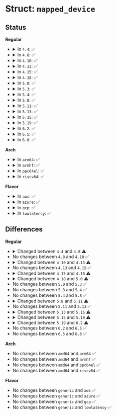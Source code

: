 # Struct: <code>mapped_device</code>

## Status
<b>Regular</b>
<ul>
<li>
<details>
<summary>In <code>4.4</code>: ✅</summary>

```c
struct mapped_device {
    struct srcu_struct io_barrier;
    struct mutex suspend_lock;
    atomic_t holders;
    atomic_t open_count;
    struct dm_table *map;
    struct list_head table_devices;
    struct mutex table_devices_lock;
    long unsigned int flags;
    struct request_queue *queue;
    unsigned int type;
    struct mutex type_lock;
    struct target_type *immutable_target_type;
    struct gendisk *disk;
    char name[16];
    void *interface_ptr;
    atomic_t pending[2];
    wait_queue_head_t wait;
    struct work_struct work;
    struct bio_list deferred;
    spinlock_t deferred_lock;
    struct workqueue_struct *wq;
    mempool_t *io_pool;
    mempool_t *rq_pool;
    struct bio_set *bs;
    atomic_t event_nr;
    wait_queue_head_t eventq;
    atomic_t uevent_seq;
    struct list_head uevent_list;
    spinlock_t uevent_lock;
    struct super_block *frozen_sb;
    struct block_device *bdev;
    struct hd_geometry geometry;
    struct dm_kobject_holder kobj_holder;
    struct bio flush_bio;
    unsigned int internal_suspend_count;
    struct dm_stats stats;
    struct kthread_worker kworker;
    struct task_struct *kworker_task;
    unsigned int seq_rq_merge_deadline_usecs;
    int last_rq_rw;
    sector_t last_rq_pos;
    ktime_t last_rq_start_time;
    struct blk_mq_tag_set tag_set;
    bool use_blk_mq;
};
```
</details>
</li>
<li>
<details>
<summary>In <code>4.8</code>: ✅</summary>

```c
struct mapped_device {
    struct srcu_struct io_barrier;
    struct mutex suspend_lock;
    void *map;
    struct list_head table_devices;
    struct mutex table_devices_lock;
    long unsigned int flags;
    struct request_queue *queue;
    int numa_node_id;
    unsigned int type;
    struct mutex type_lock;
    atomic_t holders;
    atomic_t open_count;
    struct dm_target *immutable_target;
    struct target_type *immutable_target_type;
    struct gendisk *disk;
    char name[16];
    void *interface_ptr;
    atomic_t pending[2];
    wait_queue_head_t wait;
    struct work_struct work;
    spinlock_t deferred_lock;
    struct bio_list deferred;
    wait_queue_head_t eventq;
    atomic_t event_nr;
    atomic_t uevent_seq;
    struct list_head uevent_list;
    spinlock_t uevent_lock;
    unsigned int internal_suspend_count;
    struct workqueue_struct *wq;
    mempool_t *io_pool;
    mempool_t *rq_pool;
    struct bio_set *bs;
    struct super_block *frozen_sb;
    struct hd_geometry geometry;
    struct block_device *bdev;
    struct dm_kobject_holder kobj_holder;
    struct bio flush_bio;
    struct dm_stats stats;
    struct kthread_worker kworker;
    struct task_struct *kworker_task;
    unsigned int seq_rq_merge_deadline_usecs;
    int last_rq_rw;
    sector_t last_rq_pos;
    ktime_t last_rq_start_time;
    struct blk_mq_tag_set *tag_set;
    bool use_blk_mq;
    bool init_tio_pdu;
};
```
</details>
</li>
<li>
<details>
<summary>In <code>4.10</code>: ✅</summary>

```c
struct mapped_device {
    struct srcu_struct io_barrier;
    struct mutex suspend_lock;
    void *map;
    struct list_head table_devices;
    struct mutex table_devices_lock;
    long unsigned int flags;
    struct request_queue *queue;
    int numa_node_id;
    unsigned int type;
    struct mutex type_lock;
    atomic_t holders;
    atomic_t open_count;
    struct dm_target *immutable_target;
    struct target_type *immutable_target_type;
    struct gendisk *disk;
    char name[16];
    void *interface_ptr;
    atomic_t pending[2];
    wait_queue_head_t wait;
    struct work_struct work;
    spinlock_t deferred_lock;
    struct bio_list deferred;
    wait_queue_head_t eventq;
    atomic_t event_nr;
    atomic_t uevent_seq;
    struct list_head uevent_list;
    spinlock_t uevent_lock;
    unsigned int internal_suspend_count;
    struct workqueue_struct *wq;
    mempool_t *io_pool;
    mempool_t *rq_pool;
    struct bio_set *bs;
    struct super_block *frozen_sb;
    struct hd_geometry geometry;
    struct block_device *bdev;
    struct dm_kobject_holder kobj_holder;
    struct bio flush_bio;
    struct dm_stats stats;
    struct kthread_worker kworker;
    struct task_struct *kworker_task;
    unsigned int seq_rq_merge_deadline_usecs;
    int last_rq_rw;
    sector_t last_rq_pos;
    ktime_t last_rq_start_time;
    struct blk_mq_tag_set *tag_set;
    bool use_blk_mq;
    bool init_tio_pdu;
};
```
</details>
</li>
<li>
<details>
<summary>In <code>4.13</code>: ✅</summary>

```c
struct mapped_device {
    struct srcu_struct io_barrier;
    struct mutex suspend_lock;
    void *map;
    struct list_head table_devices;
    struct mutex table_devices_lock;
    long unsigned int flags;
    struct request_queue *queue;
    int numa_node_id;
    enum dm_queue_mode type;
    struct mutex type_lock;
    atomic_t holders;
    atomic_t open_count;
    struct dm_target *immutable_target;
    struct target_type *immutable_target_type;
    struct gendisk *disk;
    struct dax_device *dax_dev;
    char name[16];
    void *interface_ptr;
    atomic_t pending[2];
    wait_queue_head_t wait;
    struct work_struct work;
    spinlock_t deferred_lock;
    struct bio_list deferred;
    wait_queue_head_t eventq;
    atomic_t event_nr;
    atomic_t uevent_seq;
    struct list_head uevent_list;
    spinlock_t uevent_lock;
    unsigned int internal_suspend_count;
    struct workqueue_struct *wq;
    mempool_t *io_pool;
    struct bio_set *bs;
    struct super_block *frozen_sb;
    struct hd_geometry geometry;
    struct block_device *bdev;
    struct dm_kobject_holder kobj_holder;
    struct bio flush_bio;
    struct dm_stats stats;
    struct kthread_worker kworker;
    struct task_struct *kworker_task;
    unsigned int seq_rq_merge_deadline_usecs;
    int last_rq_rw;
    sector_t last_rq_pos;
    ktime_t last_rq_start_time;
    struct blk_mq_tag_set *tag_set;
    bool use_blk_mq;
    bool init_tio_pdu;
};
```
</details>
</li>
<li>
<details>
<summary>In <code>4.15</code>: ✅</summary>

```c
struct mapped_device {
    struct mutex suspend_lock;
    void *map;
    struct list_head table_devices;
    struct mutex table_devices_lock;
    long unsigned int flags;
    struct request_queue *queue;
    int numa_node_id;
    enum dm_queue_mode type;
    struct mutex type_lock;
    atomic_t holders;
    atomic_t open_count;
    struct dm_target *immutable_target;
    struct target_type *immutable_target_type;
    struct gendisk *disk;
    struct dax_device *dax_dev;
    char name[16];
    void *interface_ptr;
    atomic_t pending[2];
    wait_queue_head_t wait;
    struct work_struct work;
    spinlock_t deferred_lock;
    struct bio_list deferred;
    wait_queue_head_t eventq;
    atomic_t event_nr;
    atomic_t uevent_seq;
    struct list_head uevent_list;
    spinlock_t uevent_lock;
    unsigned int internal_suspend_count;
    struct workqueue_struct *wq;
    mempool_t *io_pool;
    struct bio_set *bs;
    struct super_block *frozen_sb;
    struct hd_geometry geometry;
    struct block_device *bdev;
    struct dm_kobject_holder kobj_holder;
    struct bio flush_bio;
    struct dm_stats stats;
    struct kthread_worker kworker;
    struct task_struct *kworker_task;
    unsigned int seq_rq_merge_deadline_usecs;
    int last_rq_rw;
    sector_t last_rq_pos;
    ktime_t last_rq_start_time;
    struct blk_mq_tag_set *tag_set;
    bool use_blk_mq;
    bool init_tio_pdu;
    struct srcu_struct io_barrier;
};
```
</details>
</li>
<li>
<details>
<summary>In <code>4.18</code>: ✅</summary>

```c
struct mapped_device {
    struct mutex suspend_lock;
    struct mutex table_devices_lock;
    struct list_head table_devices;
    void *map;
    long unsigned int flags;
    struct mutex type_lock;
    enum dm_queue_mode type;
    int numa_node_id;
    struct request_queue *queue;
    atomic_t holders;
    atomic_t open_count;
    struct dm_target *immutable_target;
    struct target_type *immutable_target_type;
    char name[16];
    struct gendisk *disk;
    struct dax_device *dax_dev;
    struct work_struct work;
    wait_queue_head_t wait;
    atomic_t pending[2];
    spinlock_t deferred_lock;
    struct bio_list deferred;
    void *interface_ptr;
    wait_queue_head_t eventq;
    atomic_t event_nr;
    atomic_t uevent_seq;
    struct list_head uevent_list;
    spinlock_t uevent_lock;
    unsigned int internal_suspend_count;
    struct bio_set io_bs;
    struct bio_set bs;
    struct workqueue_struct *wq;
    struct super_block *frozen_sb;
    struct hd_geometry geometry;
    struct dm_kobject_holder kobj_holder;
    struct block_device *bdev;
    struct bio flush_bio;
    struct dm_stats stats;
    struct kthread_worker kworker;
    struct task_struct *kworker_task;
    unsigned int seq_rq_merge_deadline_usecs;
    int last_rq_rw;
    sector_t last_rq_pos;
    ktime_t last_rq_start_time;
    struct blk_mq_tag_set *tag_set;
    bool use_blk_mq;
    bool init_tio_pdu;
    struct srcu_struct io_barrier;
};
```
</details>
</li>
<li>
<details>
<summary>In <code>5.0</code>: ✅</summary>

```c
struct mapped_device {
    struct mutex suspend_lock;
    struct mutex table_devices_lock;
    struct list_head table_devices;
    void *map;
    long unsigned int flags;
    struct mutex type_lock;
    enum dm_queue_mode type;
    int numa_node_id;
    struct request_queue *queue;
    atomic_t holders;
    atomic_t open_count;
    struct dm_target *immutable_target;
    struct target_type *immutable_target_type;
    char name[16];
    struct gendisk *disk;
    struct dax_device *dax_dev;
    struct work_struct work;
    wait_queue_head_t wait;
    spinlock_t deferred_lock;
    struct bio_list deferred;
    void *interface_ptr;
    wait_queue_head_t eventq;
    atomic_t event_nr;
    atomic_t uevent_seq;
    struct list_head uevent_list;
    spinlock_t uevent_lock;
    unsigned int internal_suspend_count;
    struct bio_set io_bs;
    struct bio_set bs;
    struct workqueue_struct *wq;
    struct super_block *frozen_sb;
    struct hd_geometry geometry;
    struct dm_kobject_holder kobj_holder;
    struct block_device *bdev;
    struct dm_stats stats;
    struct blk_mq_tag_set *tag_set;
    bool init_tio_pdu;
    struct srcu_struct io_barrier;
};
```
</details>
</li>
<li>
<details>
<summary>In <code>5.3</code>: ✅</summary>

```c
struct mapped_device {
    struct mutex suspend_lock;
    struct mutex table_devices_lock;
    struct list_head table_devices;
    void *map;
    long unsigned int flags;
    struct mutex type_lock;
    enum dm_queue_mode type;
    int numa_node_id;
    struct request_queue *queue;
    atomic_t holders;
    atomic_t open_count;
    struct dm_target *immutable_target;
    struct target_type *immutable_target_type;
    char name[16];
    struct gendisk *disk;
    struct dax_device *dax_dev;
    struct work_struct work;
    wait_queue_head_t wait;
    spinlock_t deferred_lock;
    struct bio_list deferred;
    void *interface_ptr;
    wait_queue_head_t eventq;
    atomic_t event_nr;
    atomic_t uevent_seq;
    struct list_head uevent_list;
    spinlock_t uevent_lock;
    unsigned int internal_suspend_count;
    struct bio_set io_bs;
    struct bio_set bs;
    struct workqueue_struct *wq;
    struct super_block *frozen_sb;
    struct hd_geometry geometry;
    struct dm_kobject_holder kobj_holder;
    struct block_device *bdev;
    struct dm_stats stats;
    struct blk_mq_tag_set *tag_set;
    bool init_tio_pdu;
    struct srcu_struct io_barrier;
};
```
</details>
</li>
<li>
<details>
<summary>In <code>5.4</code>: ✅</summary>

```c
struct mapped_device {
    struct mutex suspend_lock;
    struct mutex table_devices_lock;
    struct list_head table_devices;
    void *map;
    long unsigned int flags;
    struct mutex type_lock;
    enum dm_queue_mode type;
    int numa_node_id;
    struct request_queue *queue;
    atomic_t holders;
    atomic_t open_count;
    struct dm_target *immutable_target;
    struct target_type *immutable_target_type;
    char name[16];
    struct gendisk *disk;
    struct dax_device *dax_dev;
    struct work_struct work;
    wait_queue_head_t wait;
    spinlock_t deferred_lock;
    struct bio_list deferred;
    void *interface_ptr;
    wait_queue_head_t eventq;
    atomic_t event_nr;
    atomic_t uevent_seq;
    struct list_head uevent_list;
    spinlock_t uevent_lock;
    unsigned int internal_suspend_count;
    struct bio_set io_bs;
    struct bio_set bs;
    struct workqueue_struct *wq;
    struct super_block *frozen_sb;
    struct hd_geometry geometry;
    struct dm_kobject_holder kobj_holder;
    struct block_device *bdev;
    struct dm_stats stats;
    struct blk_mq_tag_set *tag_set;
    bool init_tio_pdu;
    struct srcu_struct io_barrier;
};
```
</details>
</li>
<li>
<details>
<summary>In <code>5.8</code>: ✅</summary>

```c
struct mapped_device {
    struct mutex suspend_lock;
    struct mutex table_devices_lock;
    struct list_head table_devices;
    void *map;
    long unsigned int flags;
    struct mutex type_lock;
    enum dm_queue_mode type;
    int numa_node_id;
    struct request_queue *queue;
    atomic_t holders;
    atomic_t open_count;
    struct dm_target *immutable_target;
    struct target_type *immutable_target_type;
    char name[16];
    struct gendisk *disk;
    struct dax_device *dax_dev;
    struct work_struct work;
    wait_queue_head_t wait;
    spinlock_t deferred_lock;
    struct bio_list deferred;
    void *interface_ptr;
    wait_queue_head_t eventq;
    atomic_t event_nr;
    atomic_t uevent_seq;
    struct list_head uevent_list;
    spinlock_t uevent_lock;
    unsigned int internal_suspend_count;
    struct bio_set io_bs;
    struct bio_set bs;
    struct workqueue_struct *wq;
    struct super_block *frozen_sb;
    struct hd_geometry geometry;
    struct dm_kobject_holder kobj_holder;
    struct block_device *bdev;
    struct dm_stats stats;
    struct blk_mq_tag_set *tag_set;
    bool init_tio_pdu;
    struct srcu_struct io_barrier;
};
```
</details>
</li>
<li>
<details>
<summary>In <code>5.11</code>: ✅</summary>

```c
struct mapped_device {
    struct mutex suspend_lock;
    struct mutex table_devices_lock;
    struct list_head table_devices;
    void *map;
    long unsigned int flags;
    struct mutex type_lock;
    enum dm_queue_mode type;
    int numa_node_id;
    struct request_queue *queue;
    atomic_t holders;
    atomic_t open_count;
    struct dm_target *immutable_target;
    struct target_type *immutable_target_type;
    char name[16];
    struct gendisk *disk;
    struct dax_device *dax_dev;
    struct work_struct work;
    wait_queue_head_t wait;
    spinlock_t deferred_lock;
    struct bio_list deferred;
    void *interface_ptr;
    wait_queue_head_t eventq;
    atomic_t event_nr;
    atomic_t uevent_seq;
    struct list_head uevent_list;
    spinlock_t uevent_lock;
    unsigned int internal_suspend_count;
    struct bio_set io_bs;
    struct bio_set bs;
    struct workqueue_struct *wq;
    struct hd_geometry geometry;
    struct dm_kobject_holder kobj_holder;
    int swap_bios;
    struct semaphore swap_bios_semaphore;
    struct mutex swap_bios_lock;
    struct dm_stats stats;
    struct blk_mq_tag_set *tag_set;
    bool init_tio_pdu;
    struct srcu_struct io_barrier;
};
```
</details>
</li>
<li>
<details>
<summary>In <code>5.13</code>: ✅</summary>

```c
struct mapped_device {
    struct mutex suspend_lock;
    struct mutex table_devices_lock;
    struct list_head table_devices;
    void *map;
    long unsigned int flags;
    struct mutex type_lock;
    enum dm_queue_mode type;
    int numa_node_id;
    struct request_queue *queue;
    atomic_t holders;
    atomic_t open_count;
    struct dm_target *immutable_target;
    struct target_type *immutable_target_type;
    char name[16];
    struct gendisk *disk;
    struct dax_device *dax_dev;
    struct work_struct work;
    wait_queue_head_t wait;
    spinlock_t deferred_lock;
    struct bio_list deferred;
    void *interface_ptr;
    wait_queue_head_t eventq;
    atomic_t event_nr;
    atomic_t uevent_seq;
    struct list_head uevent_list;
    spinlock_t uevent_lock;
    unsigned int internal_suspend_count;
    struct bio_set io_bs;
    struct bio_set bs;
    struct workqueue_struct *wq;
    struct hd_geometry geometry;
    struct dm_kobject_holder kobj_holder;
    int swap_bios;
    struct semaphore swap_bios_semaphore;
    struct mutex swap_bios_lock;
    struct dm_stats stats;
    struct blk_mq_tag_set *tag_set;
    bool init_tio_pdu;
    struct srcu_struct io_barrier;
};
```
</details>
</li>
<li>
<details>
<summary>In <code>5.15</code>: ✅</summary>

```c
struct mapped_device {
    struct mutex suspend_lock;
    struct mutex table_devices_lock;
    struct list_head table_devices;
    void *map;
    long unsigned int flags;
    struct mutex type_lock;
    enum dm_queue_mode type;
    int numa_node_id;
    struct request_queue *queue;
    atomic_t holders;
    atomic_t open_count;
    struct dm_target *immutable_target;
    struct target_type *immutable_target_type;
    char name[16];
    struct gendisk *disk;
    struct dax_device *dax_dev;
    struct work_struct work;
    wait_queue_head_t wait;
    spinlock_t deferred_lock;
    struct bio_list deferred;
    void *interface_ptr;
    wait_queue_head_t eventq;
    atomic_t event_nr;
    atomic_t uevent_seq;
    struct list_head uevent_list;
    spinlock_t uevent_lock;
    unsigned int internal_suspend_count;
    struct bio_set io_bs;
    struct bio_set bs;
    struct workqueue_struct *wq;
    struct hd_geometry geometry;
    struct dm_kobject_holder kobj_holder;
    int swap_bios;
    struct semaphore swap_bios_semaphore;
    struct mutex swap_bios_lock;
    struct dm_stats stats;
    struct blk_mq_tag_set *tag_set;
    bool init_tio_pdu;
    struct srcu_struct io_barrier;
    unsigned int nr_zones;
    unsigned int *zwp_offset;
    struct dm_ima_measurements ima;
};
```
</details>
</li>
<li>
<details>
<summary>In <code>5.19</code>: ✅</summary>

```c
struct mapped_device {
    struct mutex suspend_lock;
    struct mutex table_devices_lock;
    struct list_head table_devices;
    void *map;
    long unsigned int flags;
    struct mutex type_lock;
    enum dm_queue_mode type;
    int numa_node_id;
    struct request_queue *queue;
    atomic_t holders;
    atomic_t open_count;
    struct dm_target *immutable_target;
    struct target_type *immutable_target_type;
    char name[16];
    struct gendisk *disk;
    struct dax_device *dax_dev;
    wait_queue_head_t wait;
    long unsigned int *pending_io;
    struct hd_geometry geometry;
    struct workqueue_struct *wq;
    struct work_struct work;
    spinlock_t deferred_lock;
    struct bio_list deferred;
    void *interface_ptr;
    wait_queue_head_t eventq;
    atomic_t event_nr;
    atomic_t uevent_seq;
    struct list_head uevent_list;
    spinlock_t uevent_lock;
    bool init_tio_pdu;
    struct blk_mq_tag_set *tag_set;
    struct dm_stats stats;
    unsigned int internal_suspend_count;
    int swap_bios;
    struct semaphore swap_bios_semaphore;
    struct mutex swap_bios_lock;
    struct dm_md_mempools *mempools;
    struct dm_kobject_holder kobj_holder;
    struct srcu_struct io_barrier;
    unsigned int nr_zones;
    unsigned int *zwp_offset;
    struct dm_ima_measurements ima;
};
```
</details>
</li>
<li>
<details>
<summary>In <code>6.2</code>: ✅</summary>

```c
struct mapped_device {
    struct mutex suspend_lock;
    struct mutex table_devices_lock;
    struct list_head table_devices;
    void *map;
    long unsigned int flags;
    struct mutex type_lock;
    enum dm_queue_mode type;
    int numa_node_id;
    struct request_queue *queue;
    atomic_t holders;
    atomic_t open_count;
    struct dm_target *immutable_target;
    struct target_type *immutable_target_type;
    char name[16];
    struct gendisk *disk;
    struct dax_device *dax_dev;
    wait_queue_head_t wait;
    long unsigned int *pending_io;
    struct hd_geometry geometry;
    struct workqueue_struct *wq;
    struct work_struct work;
    spinlock_t deferred_lock;
    struct bio_list deferred;
    struct work_struct requeue_work;
    struct dm_io *requeue_list;
    void *interface_ptr;
    wait_queue_head_t eventq;
    atomic_t event_nr;
    atomic_t uevent_seq;
    struct list_head uevent_list;
    spinlock_t uevent_lock;
    bool init_tio_pdu;
    struct blk_mq_tag_set *tag_set;
    struct dm_stats stats;
    unsigned int internal_suspend_count;
    int swap_bios;
    struct semaphore swap_bios_semaphore;
    struct mutex swap_bios_lock;
    struct dm_md_mempools *mempools;
    struct dm_kobject_holder kobj_holder;
    struct srcu_struct io_barrier;
    unsigned int nr_zones;
    unsigned int *zwp_offset;
    struct dm_ima_measurements ima;
};
```
</details>
</li>
<li>
<details>
<summary>In <code>6.5</code>: ✅</summary>

```c
struct mapped_device {
    struct mutex suspend_lock;
    struct mutex table_devices_lock;
    struct list_head table_devices;
    void *map;
    long unsigned int flags;
    struct mutex type_lock;
    enum dm_queue_mode type;
    int numa_node_id;
    struct request_queue *queue;
    atomic_t holders;
    atomic_t open_count;
    struct dm_target *immutable_target;
    struct target_type *immutable_target_type;
    char name[16];
    struct gendisk *disk;
    struct dax_device *dax_dev;
    wait_queue_head_t wait;
    long unsigned int *pending_io;
    struct hd_geometry geometry;
    struct workqueue_struct *wq;
    struct work_struct work;
    spinlock_t deferred_lock;
    struct bio_list deferred;
    struct work_struct requeue_work;
    struct dm_io *requeue_list;
    void *interface_ptr;
    wait_queue_head_t eventq;
    atomic_t event_nr;
    atomic_t uevent_seq;
    struct list_head uevent_list;
    spinlock_t uevent_lock;
    bool init_tio_pdu;
    struct blk_mq_tag_set *tag_set;
    struct dm_stats stats;
    unsigned int internal_suspend_count;
    int swap_bios;
    struct semaphore swap_bios_semaphore;
    struct mutex swap_bios_lock;
    struct dm_md_mempools *mempools;
    struct dm_kobject_holder kobj_holder;
    struct srcu_struct io_barrier;
    unsigned int nr_zones;
    unsigned int *zwp_offset;
    struct dm_ima_measurements ima;
};
```
</details>
</li>
<li>
<details>
<summary>In <code>6.8</code>: ✅</summary>

```c
struct mapped_device {
    struct mutex suspend_lock;
    struct mutex table_devices_lock;
    struct list_head table_devices;
    void *map;
    long unsigned int flags;
    struct mutex type_lock;
    enum dm_queue_mode type;
    int numa_node_id;
    struct request_queue *queue;
    atomic_t holders;
    atomic_t open_count;
    struct dm_target *immutable_target;
    struct target_type *immutable_target_type;
    char name[16];
    struct gendisk *disk;
    struct dax_device *dax_dev;
    wait_queue_head_t wait;
    long unsigned int *pending_io;
    struct hd_geometry geometry;
    struct workqueue_struct *wq;
    struct work_struct work;
    spinlock_t deferred_lock;
    struct bio_list deferred;
    struct work_struct requeue_work;
    struct dm_io *requeue_list;
    void *interface_ptr;
    wait_queue_head_t eventq;
    atomic_t event_nr;
    atomic_t uevent_seq;
    struct list_head uevent_list;
    spinlock_t uevent_lock;
    bool init_tio_pdu;
    struct blk_mq_tag_set *tag_set;
    struct dm_stats stats;
    unsigned int internal_suspend_count;
    int swap_bios;
    struct semaphore swap_bios_semaphore;
    struct mutex swap_bios_lock;
    struct dm_md_mempools *mempools;
    struct dm_kobject_holder kobj_holder;
    struct srcu_struct io_barrier;
    unsigned int nr_zones;
    unsigned int *zwp_offset;
    struct dm_ima_measurements ima;
};
```
</details>
</li>
</ul>
<b>Arch</b>
<ul>
<li>
<details>
<summary>In <code>arm64</code>: ✅</summary>

```c
struct mapped_device {
    struct mutex suspend_lock;
    struct mutex table_devices_lock;
    struct list_head table_devices;
    void *map;
    long unsigned int flags;
    struct mutex type_lock;
    enum dm_queue_mode type;
    int numa_node_id;
    struct request_queue *queue;
    atomic_t holders;
    atomic_t open_count;
    struct dm_target *immutable_target;
    struct target_type *immutable_target_type;
    char name[16];
    struct gendisk *disk;
    struct dax_device *dax_dev;
    struct work_struct work;
    wait_queue_head_t wait;
    spinlock_t deferred_lock;
    struct bio_list deferred;
    void *interface_ptr;
    wait_queue_head_t eventq;
    atomic_t event_nr;
    atomic_t uevent_seq;
    struct list_head uevent_list;
    spinlock_t uevent_lock;
    unsigned int internal_suspend_count;
    struct bio_set io_bs;
    struct bio_set bs;
    struct workqueue_struct *wq;
    struct super_block *frozen_sb;
    struct hd_geometry geometry;
    struct dm_kobject_holder kobj_holder;
    struct block_device *bdev;
    struct dm_stats stats;
    struct blk_mq_tag_set *tag_set;
    bool init_tio_pdu;
    struct srcu_struct io_barrier;
};
```
</details>
</li>
<li>
<details>
<summary>In <code>armhf</code>: ✅</summary>

```c
struct mapped_device {
    struct mutex suspend_lock;
    struct mutex table_devices_lock;
    struct list_head table_devices;
    void *map;
    long unsigned int flags;
    struct mutex type_lock;
    enum dm_queue_mode type;
    int numa_node_id;
    struct request_queue *queue;
    atomic_t holders;
    atomic_t open_count;
    struct dm_target *immutable_target;
    struct target_type *immutable_target_type;
    char name[16];
    struct gendisk *disk;
    struct dax_device *dax_dev;
    struct work_struct work;
    wait_queue_head_t wait;
    spinlock_t deferred_lock;
    struct bio_list deferred;
    void *interface_ptr;
    wait_queue_head_t eventq;
    atomic_t event_nr;
    atomic_t uevent_seq;
    struct list_head uevent_list;
    spinlock_t uevent_lock;
    unsigned int internal_suspend_count;
    struct bio_set io_bs;
    struct bio_set bs;
    struct workqueue_struct *wq;
    struct super_block *frozen_sb;
    struct hd_geometry geometry;
    struct dm_kobject_holder kobj_holder;
    struct block_device *bdev;
    struct dm_stats stats;
    struct blk_mq_tag_set *tag_set;
    bool init_tio_pdu;
    struct srcu_struct io_barrier;
};
```
</details>
</li>
<li>
<details>
<summary>In <code>ppc64el</code>: ✅</summary>

```c
struct mapped_device {
    struct mutex suspend_lock;
    struct mutex table_devices_lock;
    struct list_head table_devices;
    void *map;
    long unsigned int flags;
    struct mutex type_lock;
    enum dm_queue_mode type;
    int numa_node_id;
    struct request_queue *queue;
    atomic_t holders;
    atomic_t open_count;
    struct dm_target *immutable_target;
    struct target_type *immutable_target_type;
    char name[16];
    struct gendisk *disk;
    struct dax_device *dax_dev;
    struct work_struct work;
    wait_queue_head_t wait;
    spinlock_t deferred_lock;
    struct bio_list deferred;
    void *interface_ptr;
    wait_queue_head_t eventq;
    atomic_t event_nr;
    atomic_t uevent_seq;
    struct list_head uevent_list;
    spinlock_t uevent_lock;
    unsigned int internal_suspend_count;
    struct bio_set io_bs;
    struct bio_set bs;
    struct workqueue_struct *wq;
    struct super_block *frozen_sb;
    struct hd_geometry geometry;
    struct dm_kobject_holder kobj_holder;
    struct block_device *bdev;
    struct dm_stats stats;
    struct blk_mq_tag_set *tag_set;
    bool init_tio_pdu;
    struct srcu_struct io_barrier;
};
```
</details>
</li>
<li>
<details>
<summary>In <code>riscv64</code>: ✅</summary>

```c
struct mapped_device {
    struct mutex suspend_lock;
    struct mutex table_devices_lock;
    struct list_head table_devices;
    void *map;
    long unsigned int flags;
    struct mutex type_lock;
    enum dm_queue_mode type;
    int numa_node_id;
    struct request_queue *queue;
    atomic_t holders;
    atomic_t open_count;
    struct dm_target *immutable_target;
    struct target_type *immutable_target_type;
    char name[16];
    struct gendisk *disk;
    struct dax_device *dax_dev;
    struct work_struct work;
    wait_queue_head_t wait;
    spinlock_t deferred_lock;
    struct bio_list deferred;
    void *interface_ptr;
    wait_queue_head_t eventq;
    atomic_t event_nr;
    atomic_t uevent_seq;
    struct list_head uevent_list;
    spinlock_t uevent_lock;
    unsigned int internal_suspend_count;
    struct bio_set io_bs;
    struct bio_set bs;
    struct workqueue_struct *wq;
    struct super_block *frozen_sb;
    struct hd_geometry geometry;
    struct dm_kobject_holder kobj_holder;
    struct block_device *bdev;
    struct dm_stats stats;
    struct blk_mq_tag_set *tag_set;
    bool init_tio_pdu;
    struct srcu_struct io_barrier;
};
```
</details>
</li>
</ul>
<b>Flavor</b>
<ul>
<li>
<details>
<summary>In <code>aws</code>: ✅</summary>

```c
struct mapped_device {
    struct mutex suspend_lock;
    struct mutex table_devices_lock;
    struct list_head table_devices;
    void *map;
    long unsigned int flags;
    struct mutex type_lock;
    enum dm_queue_mode type;
    int numa_node_id;
    struct request_queue *queue;
    atomic_t holders;
    atomic_t open_count;
    struct dm_target *immutable_target;
    struct target_type *immutable_target_type;
    char name[16];
    struct gendisk *disk;
    struct dax_device *dax_dev;
    struct work_struct work;
    wait_queue_head_t wait;
    spinlock_t deferred_lock;
    struct bio_list deferred;
    void *interface_ptr;
    wait_queue_head_t eventq;
    atomic_t event_nr;
    atomic_t uevent_seq;
    struct list_head uevent_list;
    spinlock_t uevent_lock;
    unsigned int internal_suspend_count;
    struct bio_set io_bs;
    struct bio_set bs;
    struct workqueue_struct *wq;
    struct super_block *frozen_sb;
    struct hd_geometry geometry;
    struct dm_kobject_holder kobj_holder;
    struct block_device *bdev;
    struct dm_stats stats;
    struct blk_mq_tag_set *tag_set;
    bool init_tio_pdu;
    struct srcu_struct io_barrier;
};
```
</details>
</li>
<li>
<details>
<summary>In <code>azure</code>: ✅</summary>

```c
struct mapped_device {
    struct mutex suspend_lock;
    struct mutex table_devices_lock;
    struct list_head table_devices;
    void *map;
    long unsigned int flags;
    struct mutex type_lock;
    enum dm_queue_mode type;
    int numa_node_id;
    struct request_queue *queue;
    atomic_t holders;
    atomic_t open_count;
    struct dm_target *immutable_target;
    struct target_type *immutable_target_type;
    char name[16];
    struct gendisk *disk;
    struct dax_device *dax_dev;
    struct work_struct work;
    wait_queue_head_t wait;
    spinlock_t deferred_lock;
    struct bio_list deferred;
    void *interface_ptr;
    wait_queue_head_t eventq;
    atomic_t event_nr;
    atomic_t uevent_seq;
    struct list_head uevent_list;
    spinlock_t uevent_lock;
    unsigned int internal_suspend_count;
    struct bio_set io_bs;
    struct bio_set bs;
    struct workqueue_struct *wq;
    struct super_block *frozen_sb;
    struct hd_geometry geometry;
    struct dm_kobject_holder kobj_holder;
    struct block_device *bdev;
    struct dm_stats stats;
    struct blk_mq_tag_set *tag_set;
    bool init_tio_pdu;
    struct srcu_struct io_barrier;
};
```
</details>
</li>
<li>
<details>
<summary>In <code>gcp</code>: ✅</summary>

```c
struct mapped_device {
    struct mutex suspend_lock;
    struct mutex table_devices_lock;
    struct list_head table_devices;
    void *map;
    long unsigned int flags;
    struct mutex type_lock;
    enum dm_queue_mode type;
    int numa_node_id;
    struct request_queue *queue;
    atomic_t holders;
    atomic_t open_count;
    struct dm_target *immutable_target;
    struct target_type *immutable_target_type;
    char name[16];
    struct gendisk *disk;
    struct dax_device *dax_dev;
    struct work_struct work;
    wait_queue_head_t wait;
    spinlock_t deferred_lock;
    struct bio_list deferred;
    void *interface_ptr;
    wait_queue_head_t eventq;
    atomic_t event_nr;
    atomic_t uevent_seq;
    struct list_head uevent_list;
    spinlock_t uevent_lock;
    unsigned int internal_suspend_count;
    struct bio_set io_bs;
    struct bio_set bs;
    struct workqueue_struct *wq;
    struct super_block *frozen_sb;
    struct hd_geometry geometry;
    struct dm_kobject_holder kobj_holder;
    struct block_device *bdev;
    struct dm_stats stats;
    struct blk_mq_tag_set *tag_set;
    bool init_tio_pdu;
    struct srcu_struct io_barrier;
};
```
</details>
</li>
<li>
<details>
<summary>In <code>lowlatency</code>: ✅</summary>

```c
struct mapped_device {
    struct mutex suspend_lock;
    struct mutex table_devices_lock;
    struct list_head table_devices;
    void *map;
    long unsigned int flags;
    struct mutex type_lock;
    enum dm_queue_mode type;
    int numa_node_id;
    struct request_queue *queue;
    atomic_t holders;
    atomic_t open_count;
    struct dm_target *immutable_target;
    struct target_type *immutable_target_type;
    char name[16];
    struct gendisk *disk;
    struct dax_device *dax_dev;
    struct work_struct work;
    wait_queue_head_t wait;
    spinlock_t deferred_lock;
    struct bio_list deferred;
    void *interface_ptr;
    wait_queue_head_t eventq;
    atomic_t event_nr;
    atomic_t uevent_seq;
    struct list_head uevent_list;
    spinlock_t uevent_lock;
    unsigned int internal_suspend_count;
    struct bio_set io_bs;
    struct bio_set bs;
    struct workqueue_struct *wq;
    struct super_block *frozen_sb;
    struct hd_geometry geometry;
    struct dm_kobject_holder kobj_holder;
    struct block_device *bdev;
    struct dm_stats stats;
    struct blk_mq_tag_set *tag_set;
    bool init_tio_pdu;
    struct srcu_struct io_barrier;
};
```
</details>
</li>
</ul>

## Differences
<b>Regular</b>
<ul>
<li>
<details>
<summary>Changed between <code>4.4</code> and <code>4.8</code> ⚠️</summary>
<ul>
<li>
<b>Field added. </b>
<code>int numa_node_id</code>
</li>
<li>
<b>Field added. </b>
<code>struct dm_target *immutable_target</code>
</li>
<li>
<b>Field added. </b>
<code>bool init_tio_pdu</code>
</li>
<li>
<b>Field type changed. </b>
<code>struct dm_table *map</code> ➡️ <code>void *map</code>
</li>
<li>
<b>Field type changed. </b>
<code>struct blk_mq_tag_set tag_set</code> ➡️ <code>struct blk_mq_tag_set *tag_set</code>
</li>
</ul>
</details>
</li>
<li>
No changes between <code>4.8</code> and <code>4.10</code> ✅
</li>
<li>
<details>
<summary>Changed between <code>4.10</code> and <code>4.13</code> ⚠️</summary>
<ul>
<li>
<b>Field added. </b>
<code>struct dax_device *dax_dev</code>
</li>
<li>
<b>Field removed. </b>
<code>mempool_t *rq_pool</code>
</li>
<li>
<b>Field type changed. </b>
<code>unsigned int type</code> ➡️ <code>enum dm_queue_mode type</code>
</li>
</ul>
</details>
</li>
<li>
No changes between <code>4.13</code> and <code>4.15</code> ✅
</li>
<li>
<details>
<summary>Changed between <code>4.15</code> and <code>4.18</code> ⚠️</summary>
<ul>
<li>
<b>Field added. </b>
<code>struct bio_set io_bs</code>
</li>
<li>
<b>Field removed. </b>
<code>mempool_t *io_pool</code>
</li>
<li>
<b>Field type changed. </b>
<code>struct bio_set *bs</code> ➡️ <code>struct bio_set bs</code>
</li>
</ul>
</details>
</li>
<li>
<details>
<summary>Changed between <code>4.18</code> and <code>5.0</code> ⚠️</summary>
<ul>
<li>
<b>Field removed. </b>
<code>atomic_t pending[2]</code>
</li>
<li>
<b>Field removed. </b>
<code>struct bio flush_bio</code>
</li>
<li>
<b>Field removed. </b>
<code>struct kthread_worker kworker</code>
</li>
<li>
<b>Field removed. </b>
<code>struct task_struct *kworker_task</code>
</li>
<li>
<b>Field removed. </b>
<code>unsigned int seq_rq_merge_deadline_usecs</code>
</li>
<li>
<b>Field removed. </b>
<code>int last_rq_rw</code>
</li>
<li>
<b>Field removed. </b>
<code>sector_t last_rq_pos</code>
</li>
<li>
<b>Field removed. </b>
<code>ktime_t last_rq_start_time</code>
</li>
<li>
<b>Field removed. </b>
<code>bool use_blk_mq</code>
</li>
</ul>
</details>
</li>
<li>
No changes between <code>5.0</code> and <code>5.3</code> ✅
</li>
<li>
No changes between <code>5.3</code> and <code>5.4</code> ✅
</li>
<li>
No changes between <code>5.4</code> and <code>5.8</code> ✅
</li>
<li>
<details>
<summary>Changed between <code>5.8</code> and <code>5.11</code> ⚠️</summary>
<ul>
<li>
<b>Field added. </b>
<code>int swap_bios</code>
</li>
<li>
<b>Field added. </b>
<code>struct semaphore swap_bios_semaphore</code>
</li>
<li>
<b>Field added. </b>
<code>struct mutex swap_bios_lock</code>
</li>
<li>
<b>Field removed. </b>
<code>struct super_block *frozen_sb</code>
</li>
<li>
<b>Field removed. </b>
<code>struct block_device *bdev</code>
</li>
</ul>
</details>
</li>
<li>
No changes between <code>5.11</code> and <code>5.13</code> ✅
</li>
<li>
<details>
<summary>Changed between <code>5.13</code> and <code>5.15</code> ⚠️</summary>
<ul>
<li>
<b>Field added. </b>
<code>unsigned int nr_zones</code>
</li>
<li>
<b>Field added. </b>
<code>unsigned int *zwp_offset</code>
</li>
<li>
<b>Field added. </b>
<code>struct dm_ima_measurements ima</code>
</li>
</ul>
</details>
</li>
<li>
<details>
<summary>Changed between <code>5.15</code> and <code>5.19</code> ⚠️</summary>
<ul>
<li>
<b>Field added. </b>
<code>long unsigned int *pending_io</code>
</li>
<li>
<b>Field added. </b>
<code>struct dm_md_mempools *mempools</code>
</li>
<li>
<b>Field removed. </b>
<code>struct bio_set io_bs</code>
</li>
<li>
<b>Field removed. </b>
<code>struct bio_set bs</code>
</li>
</ul>
</details>
</li>
<li>
<details>
<summary>Changed between <code>5.19</code> and <code>6.2</code> ⚠️</summary>
<ul>
<li>
<b>Field added. </b>
<code>struct work_struct requeue_work</code>
</li>
<li>
<b>Field added. </b>
<code>struct dm_io *requeue_list</code>
</li>
</ul>
</details>
</li>
<li>
No changes between <code>6.2</code> and <code>6.5</code> ✅
</li>
<li>
No changes between <code>6.5</code> and <code>6.8</code> ✅
</li>
</ul>
<b>Arch</b>
<ul>
<li>
No changes between <code>amd64</code> and <code>arm64</code> ✅
</li>
<li>
No changes between <code>amd64</code> and <code>armhf</code> ✅
</li>
<li>
No changes between <code>amd64</code> and <code>ppc64el</code> ✅
</li>
<li>
No changes between <code>amd64</code> and <code>riscv64</code> ✅
</li>
</ul>
<b>Flavor</b>
<ul>
<li>
No changes between <code>generic</code> and <code>aws</code> ✅
</li>
<li>
No changes between <code>generic</code> and <code>azure</code> ✅
</li>
<li>
No changes between <code>generic</code> and <code>gcp</code> ✅
</li>
<li>
No changes between <code>generic</code> and <code>lowlatency</code> ✅
</li>
</ul>
